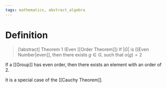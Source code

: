 ```yaml
---
tags: mathematics, abstract_algebra
---
```


# Definition

> [!abstract] Theorem 1 (Even [[Order Theorem]])
> If $|G|$ is [[Even Number|even]], then there exists $g \in G$, such that $o(g) = 2$

If a [[Group]] has even order, then there exists an element with an order of 2.

It is a special case of the [[Cauchy Theorem]].